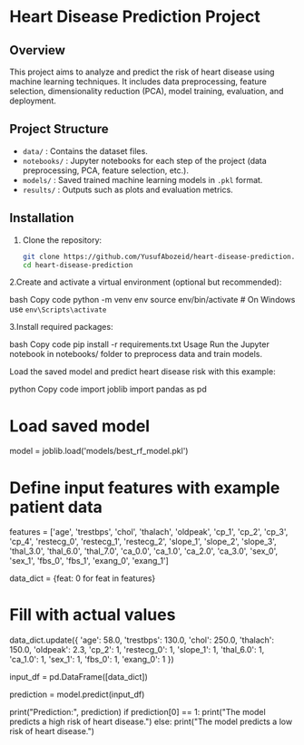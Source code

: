 # Heart Disease Prediction Project

## Overview
This project aims to analyze and predict the risk of heart disease using machine learning techniques. It includes data preprocessing, feature selection, dimensionality reduction (PCA), model training, evaluation, and deployment.

## Project Structure
- `data/` : Contains the dataset files.
- `notebooks/` : Jupyter notebooks for each step of the project (data preprocessing, PCA, feature selection, etc.).
- `models/` : Saved trained machine learning models in `.pkl` format.
- `results/` : Outputs such as plots and evaluation metrics.

## Installation
1. Clone the repository:
   ```bash
   git clone https://github.com/YusufAbozeid/heart-disease-prediction.git
   cd heart-disease-prediction

2.Create and activate a virtual environment (optional but recommended):

bash
Copy code
python -m venv env
source env/bin/activate    # On Windows use `env\Scripts\activate`

3.Install required packages:

bash
Copy code
pip install -r requirements.txt
Usage
Run the Jupyter notebook in notebooks/ folder to preprocess data and train models.

Load the saved model and predict heart disease risk with this example:

python
Copy code
import joblib
import pandas as pd

# Load saved model
model = joblib.load('models/best_rf_model.pkl')

# Define input features with example patient data
features = ['age', 'trestbps', 'chol', 'thalach', 'oldpeak',
            'cp_1', 'cp_2', 'cp_3', 'cp_4',
            'restecg_0', 'restecg_1', 'restecg_2',
            'slope_1', 'slope_2', 'slope_3',
            'thal_3.0', 'thal_6.0', 'thal_7.0',
            'ca_0.0', 'ca_1.0', 'ca_2.0', 'ca_3.0',
            'sex_0', 'sex_1',
            'fbs_0', 'fbs_1',
            'exang_0', 'exang_1']

data_dict = {feat: 0 for feat in features}

# Fill with actual values
data_dict.update({
    'age': 58.0,
    'trestbps': 130.0,
    'chol': 250.0,
    'thalach': 150.0,
    'oldpeak': 2.3,
    'cp_2': 1,
    'restecg_0': 1,
    'slope_1': 1,
    'thal_6.0': 1,
    'ca_1.0': 1,
    'sex_1': 1,
    'fbs_0': 1,
    'exang_0': 1
})

input_df = pd.DataFrame([data_dict])

prediction = model.predict(input_df)

print("Prediction:", prediction)
if prediction[0] == 1:
    print("The model predicts a high risk of heart disease.")
else:
    print("The model predicts a low risk of heart disease.")